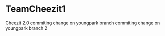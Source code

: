 # TeamCheezit1
Cheezit 2.0
commiting change on youngpark branch
commiting change on youngpark branch 2
